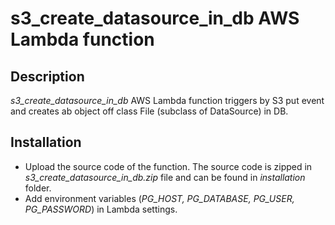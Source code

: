# s3_create_datasource_in_db AWS Lambda function 

## Description

_s3_create_datasource_in_db_ AWS Lambda function triggers by S3 put event and creates ab object off class File (subclass of DataSource) in DB.


## Installation

- Upload the source code of the function. The source code is zipped in _s3_create_datasource_in_db.zip_ file and can be found in _installation_ folder.
- Add environment variables (_PG_HOST, PG_DATABASE, PG_USER, PG_PASSWORD_) in Lambda settings.
